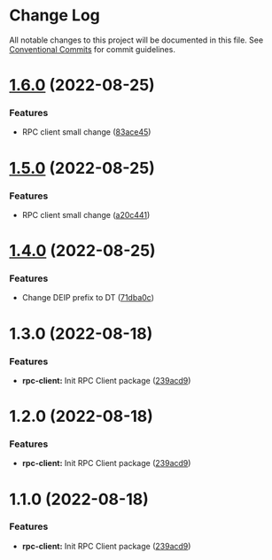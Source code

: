 # Change Log

All notable changes to this project will be documented in this file.
See [Conventional Commits](https://conventionalcommits.org) for commit guidelines.

# [1.6.0](https://github.com/detechworld/tto-packages/compare/@detechworld/rpc-client@1.5.0...@detechworld/rpc-client@1.6.0) (2022-08-25)


### Features

* RPC client small change ([83ace45](https://github.com/detechworld/tto-packages/commit/83ace45e78f9d3557c17ffd566a5ac043cccf2da))





# [1.5.0](https://github.com/detechworld/tto-packages/compare/@detechworld/rpc-client@1.4.0...@detechworld/rpc-client@1.5.0) (2022-08-25)


### Features

* RPC client small change ([a20c441](https://github.com/detechworld/tto-packages/commit/a20c441a558efbf2a914a4ce5f46fe368addfc09))





# [1.4.0](https://github.com/detechworld/tto-packages/compare/@detechworld/rpc-client@1.3.0...@detechworld/rpc-client@1.4.0) (2022-08-25)


### Features

* Change DEIP prefix to DT ([71dba0c](https://github.com/detechworld/tto-packages/commit/71dba0cc99dad8eb8e74de173faad25bd436591a))





# 1.3.0 (2022-08-18)


### Features

* **rpc-client:** Init RPC Client package ([239acd9](https://github.com/detechworld/tto-packages/commit/239acd9fa7865ea8dce067de2b6092855fcd4fef))





# 1.2.0 (2022-08-18)


### Features

* **rpc-client:** Init RPC Client package ([239acd9](https://github.com/detechworld/tto-packages/commit/239acd9fa7865ea8dce067de2b6092855fcd4fef))





# 1.1.0 (2022-08-18)


### Features

* **rpc-client:** Init RPC Client package ([239acd9](https://github.com/detechworld/tto-packages/commit/239acd9fa7865ea8dce067de2b6092855fcd4fef))
